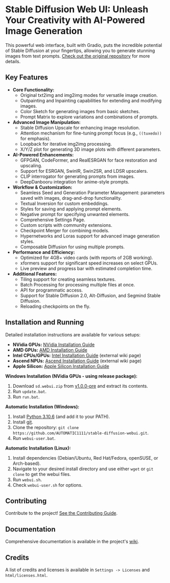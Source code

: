 # Stable Diffusion Web UI: Unleash Your Creativity with AI-Powered Image Generation

This powerful web interface, built with Gradio, puts the incredible potential of Stable Diffusion at your fingertips, allowing you to generate stunning images from text prompts. [Check out the original repository](https://github.com/AUTOMATIC1111/stable-diffusion-webui) for more details.

## Key Features

*   **Core Functionality:**
    *   Original txt2img and img2img modes for versatile image creation.
    *   Outpainting and Inpainting capabilities for extending and modifying images.
    *   Color Sketch for generating images from basic sketches.
    *   Prompt Matrix to explore variations and combinations of prompts.
*   **Advanced Image Manipulation:**
    *   Stable Diffusion Upscale for enhancing image resolution.
    *   Attention mechanism for fine-tuning prompt focus (e.g., `((tuxedo))` for emphasis).
    *   Loopback for iterative img2img processing.
    *   X/Y/Z plot for generating 3D image plots with different parameters.
*   **AI-Powered Enhancements:**
    *   GFPGAN, CodeFormer, and RealESRGAN for face restoration and upscaling.
    *   Support for ESRGAN, SwinIR, Swin2SR, and LDSR upscalers.
    *   CLIP interrogator for generating prompts from images.
    *   DeepDanbooru integration for anime-style prompts.
*   **Workflow & Customization:**
    *   Seamless Seed and Generation Parameter Management: parameters saved with images, drag-and-drop functionality.
    *   Textual Inversion for custom embeddings.
    *   Styles for saving and applying prompt elements.
    *   Negative prompt for specifying unwanted elements.
    *   Comprehensive Settings Page.
    *   Custom scripts with community extensions.
    *   Checkpoint Merger for combining models.
    *   Hypernetworks and Loras support for advanced image generation styles.
    *   Composable Diffusion for using multiple prompts.
*   **Performance and Efficiency:**
    *   Optimized for 4GB+ video cards (with reports of 2GB working).
    *   xformers support for significant speed increases on select GPUs.
    *   Live preview and progress bar with estimated completion time.
*   **Additional Features:**
    *   Tiling support for creating seamless textures.
    *   Batch Processing for processing multiple files at once.
    *   API for programmatic access.
    *   Support for Stable Diffusion 2.0, Alt-Diffusion, and Segmind Stable Diffusion.
    *   Reloading checkpoints on the fly.

## Installation and Running

Detailed installation instructions are available for various setups:

*   **NVidia GPUs:**  [NVidia Installation Guide](https://github.com/AUTOMATIC1111/stable-diffusion-webui/wiki/Install-and-Run-on-NVidia-GPUs)
*   **AMD GPUs:**  [AMD Installation Guide](https://github.com/AUTOMATIC1111/stable-diffusion-webui/wiki/Install-and-Run-on-AMD-GPUs)
*   **Intel CPUs/GPUs:** [Intel Installation Guide](https://github.com/openvinotoolkit/stable-diffusion-webui/wiki/Installation-on-Intel-Silicon) (external wiki page)
*   **Ascend NPUs:** [Ascend Installation Guide](https://github.com/wangshuai09/stable-diffusion-webui/wiki/Install-and-run-on-Ascend-NPUs) (external wiki page)
*   **Apple Silicon:** [Apple Silicon Installation Guide](https://github.com/AUTOMATIC1111/stable-diffusion-webui/wiki/Installation-on-Apple-Silicon)

**Windows Installation (NVidia GPUs - using release package):**

1.  Download `sd.webui.zip` from [v1.0.0-pre](https://github.com/AUTOMATIC1111/stable-diffusion-webui/releases/tag/v1.0.0-pre) and extract its contents.
2.  Run `update.bat`.
3.  Run `run.bat`.

**Automatic Installation (Windows):**

1.  Install [Python 3.10.6](https://www.python.org/downloads/release/python-3106/) (and add it to your PATH).
2.  Install [git](https://git-scm.com/download/win).
3.  Clone the repository: `git clone https://github.com/AUTOMATIC1111/stable-diffusion-webui.git`.
4.  Run `webui-user.bat`.

**Automatic Installation (Linux):**

1.  Install dependencies (Debian/Ubuntu, Red Hat/Fedora, openSUSE, or Arch-based).
2.  Navigate to your desired install directory and use either `wget` or `git clone` to get the webui files.
3.  Run `webui.sh`.
4.  Check `webui-user.sh` for options.

## Contributing

Contribute to the project! [See the Contributing Guide](https://github.com/AUTOMATIC1111/stable-diffusion-webui/wiki/Contributing).

## Documentation

Comprehensive documentation is available in the project's [wiki](https://github.com/AUTOMATIC1111/stable-diffusion-webui/wiki).

## Credits

A list of credits and licenses is available in `Settings -> Licenses` and `html/licenses.html`.